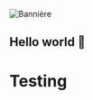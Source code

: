 <!-- Image de bannière: static.panthera.studio/github/antoinelrk/banner.jpg -->
![Bannière](https://static.panthera.studio/github/antoinelrk/banner.jpg)
## Hello world 👋
# Testing